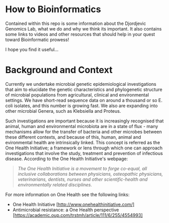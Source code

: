 # How to Bioinformatics

Contained within this repo is some information about the Djordjevic Genomics Lab, what we do and why we think its important. It also contains some links to videos and other resources that should help in your quest toward Bioinformatic prowess!

I hope you find it useful...


# Background and Context


Currently we undertake microbial genetic epidemiological investigations that aim to elucidate the genetic characteristics and phylogenetic structure of microbial populations from agricultural, clinical and environmental settings. We have short-read sequence data on around a thousand or so E. coli isolates, and this number is growing fast. We also are expanding into other microbial Genera, such as Klebsiella and Proteus.


Such investigations are important because it is increasingly recognised that animal, human and environmental microbiota are in a state of flux - many mechanisms allow for the transfer of bacteria and other microbes between these different contexts, and because of this, human, animal and evironmental health are intrinsically linked. This concept is referred as the One Health Initiative; a framework or lens through which one can approach investigations that involve the study, treatment and prevention of infectious disease. According to the One Health Initiative's webpage:



> *The One Health Initiative is a movement to forge co-equal, all inclusive collaborations between physicians, osteopathic physicians,
> veterinarians, dentists, nurses and other scientific-health and environmentally related disciplines.*


For more information on One Health see the following links:
* One Health Initiative [http://www.onehealthinitiative.com/]
* Antimicrobial resistance: a One Health perspective [https://academic.oup.com/trstmh/article/111/6/255/4554993]

